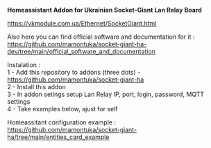 <b>Homeassistant Addon for Ukrainian Socket-Giant Lan Relay Board</b> </br>

https://vkmodule.com.ua/Ethernet/SocketGiant.html </br>

Also here you can find official software and documentation for it : </br>
https://github.com/mamontuka/socket-giant-ha-dev/tree/main/official_software_and_documentation

Instalation : </br>
1 - Add this repository to addons (three dots) - https://github.com/mamontuka/socket-giant-ha </br>
2 - Install this addon </br>
3 - In addon setings setup Lan Relay IP, port, login, password, MQTT settings </br>
4 - Take examples below, ajust for self </br>

Homeassitant configuration example :  https://github.com/mamontuka/socket-giant-ha/tree/main/entities_card_example </br>

